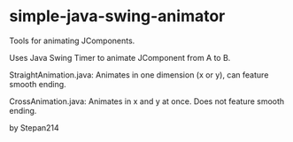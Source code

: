 # simple-java-swing-animator
Tools for animating JComponents.

Uses Java Swing Timer to animate JComponent from A to B. 

StraightAnimation.java: Animates in one dimension (x or y), can feature smooth ending.

CrossAnimation.java: Animates in x and y at once. Does not feature smooth ending. 

by Stepan214
